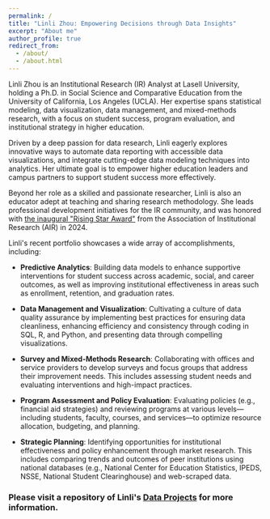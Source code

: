 ```yaml
---
permalink: /
title: "Linli Zhou: Empowering Decisions through Data Insights"
excerpt: "About me"
author_profile: true
redirect_from: 
  - /about/
  - /about.html
---
```


Linli Zhou is an Institutional Research (IR) Analyst at Lasell University, holding a Ph.D. in Social Science and Comparative Education from the University of California, Los Angeles (UCLA). Her expertise spans statistical modeling, data visualization, data management, and mixed-methods research, with a focus on student success, program evaluation, and institutional strategy in higher education.

Driven by a deep passion for data research, Linli eagerly explores innovative ways to automate data reporting with accessible data visualizations, and integrate cutting-edge data modeling techniques into analytics. Her ultimate goal is to empower higher education leaders and campus partners to support student success more effectively.

Beyond her role as a skilled and passionate researcher, Linli is also an educator adept at teaching and sharing research methodology. She leads professional development initiatives for the IR community, and was honored with [the inaugural "Rising Star Award"](https://www.airweb.org/resources/awards-scholarships/awards/Rising-Star) from the Association of Institutional Research (AIR) in 2024. 

<!--- serving as the elected Member-at-Large for the Overseas Chinese Association of Institutional Research (OCAIR) and on the conference planning committee for the North East Association of Institutional Research (NEAIR) -->

Linli's recent portfolio showcases a wide array of accomplishments, including:

- **Predictive Analytics**: Building data models to enhance supportive interventions for student success across academic, social, and career outcomes, as well as improving institutional effectiveness in areas such as enrollment, retention, and graduation rates.

- **Data Management and Visualization**: Cultivating a culture of data quality assurance by implementing best practices for ensuring data cleanliness, enhancing efficiency and consistency through coding in SQL, R, and Python, and presenting data through compelling visualizations.

- **Survey and Mixed-Methods Research**: Collaborating with offices and service providers to develop surveys and focus groups that address their improvement needs. This includes assessing student needs and evaluating interventions and high-impact practices.
  
- **Program Assessment and Policy Evaluation**: Evaluating policies (e.g., financial aid strategies) and reviewing programs at various levels—including students, faculty, courses, and services—to optimize resource allocation, budgeting, and planning.
  
<!--- - **University Strategic Planning:** Analyzing faculty([dashboard](https://ym205k-linli.shinyapps.io/FacultyTenureAnalysis/)) workload and performance, strategically discontinuing or launching programs, and studying student flows.-->

<!--- **Federal Reporting and Board of Trustees' Overview KPIs:** Conducting historical analysis and regression modeling for student admissions, enrollment, financial aid, retention, completion, satisfaction, and career outcomes.-->
  
- **Strategic Planning**: Identifying opportunities for institutional effectiveness and policy enhancement through market research. This includes comparing trends and outcomes of peer institutions using national databases (e.g., National Center for Education Statistics, IPEDS, NSSE, National Student Clearinghouse) and web-scraped data.

### Please visit a repository of Linli's [Data Projects](https://github.com/ZhouLinli/RCodes4DataAnalystics) for more information.

<!--**|Topics|Methodology|-->
<!--**|--------|------|-->
<!--**|[Program Evaluation](https://github.com/ZhouLinli/IR-Projects/blob/main/Survey%20Assessment/BAMsurvey.pdf)|Data Visualization (Infographics)|-->
<!--**|[Satisfaction Studies](https://github.com/ZhouLinli/IR-Projects/blob/main/Survey%20Assessment/ParentSurvey.pdf)|Survey Design and Analysis|-->



<!--hide below-->
<!--format is: | []()    |  |    |-->

<!--**| [Faculty Tenure](https://ym205k-linli.shinyapps.io/FacultyTenureAnalysis/)    | Interactive Viz (R Shiny)   | How has the proportion of tenure-line faculty changed during 2016-2021 for faculty with different rank, racial, sex, and across departments?    |-->

<!--**| [Data Integrity](https://github.com/ZhouLinli/IR-Projects/blob/main/Program%20Evaluation/LMSCanvasAccuracy.md)    | Database Cross-checking  | Validating Data in the learning management system Canvas and Registrar database   |-->

<!--**| [Impact of Placement](https://github.com/ZhouLinli/IR-Projects/blob/main/Data%20Reporting/AggregateData.Viz.md)    | Course Evaluation | How did the change in placement methods impact placement into transfer-level English?                          |-->
<!--**| [Major/Minor Courses](https://github.com/ZhouLinli/IR-Projects/blob/main/Program%20Evaluation/CourseReq.md)     | WebScrapping for Data Collection   | Automatically extract data about university major requirement on website                         |-->



<!--**### Please visit Linli's [Github](https://github.com/ZhouLinli/IR-Projects) for a full list of research projects and analysis details

<!--**[RPubs: Coding/Programming](https://rpubs.com/llz1722)**
<!--**[Tableau: Data visualization](https://tinyurl.com/LinlisTableau)**



<!--**[Publication](https://tinyurl.com/LinliScholar)**
<!--[Resume](https://www.linkedin.com/in/linlizhou/)

<!--[Blog(Chinese)](https://tinyurl.com/LinliDataScienceBlog)-->
<!--[Blog(English)](https://medium.com/@linlizhou.fm)
<!-- [Youtube](https://tinyurl.com/LinliYoutube) -->
